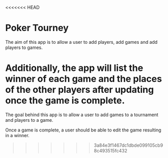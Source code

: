 <<<<<<< HEAD
# Poker Tourney

The aim of this app is to allow a user to add players, add games and add players to games.

Additionally, the app will list the winner of each game and the places of the other players after updating once the game is complete.
=======


The goal behind this app is to allow a user to add games to a tournament and players to a game. 

Once a game is complete, a user should be able to edit the game resulting in a winner.
>>>>>>> 3a84e3f1467dc1dbde099105cb98c493515fc432

